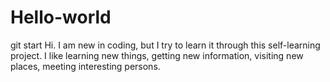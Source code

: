 # Hello-world
git start
Hi. I am new in coding, but I try to learn it through this self-learning project.
I like learning new things, getting new information,  visiting new places, meeting interesting persons.
